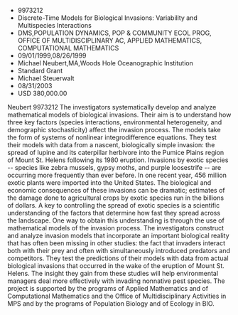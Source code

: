 
* 9973212
* Discrete-Time Models for Biological Invasions: Variability and Multispecies Interactions
* DMS,POPULATION DYNAMICS, POP & COMMUNITY ECOL PROG, OFFICE OF MULTIDISCIPLINARY AC, APPLIED MATHEMATICS, COMPUTATIONAL MATHEMATICS
* 09/01/1999,08/26/1999
* Michael Neubert,MA,Woods Hole Oceanographic Institution
* Standard Grant
* Michael Steuerwalt
* 08/31/2003
* USD 380,000.00

Neubert 9973212 The investigators systematically develop and analyze
mathematical models of biological invasions. Their aim is to understand how
three key factors (species interactions, environmental heterogeneity, and
demographic stochasticity) affect the invasion process. The models take the form
of systems of nonlinear integrodifference equations. They test their models with
data from a nascent, biologically simple invasion: the spread of lupine and its
caterpillar herbivore into the Pumice Plains region of Mount St. Helens
following its 1980 eruption. Invasions by exotic species -- species like zebra
mussels, gypsy moths, and purple loosestrife -- are occurring more frequently
than ever before. In one recent year, 456 million exotic plants were imported
into the United States. The biological and economic consequences of these
invasions can be dramatic; estimates of the damage done to agricultural crops by
exotic species run in the billions of dollars. A key to controlling the spread
of exotic species is a scientific understanding of the factors that determine
how fast they spread across the landscape. One way to obtain this understanding
is through the use of mathematical models of the invasion process. The
investigators construct and analyze invasion models that incorporate an
important biological reality that has often been missing in other studies: the
fact that invaders interact both with their prey and often with simultaneously
introduced predators and competitors. They test the predictions of their models
with data from actual biological invasions that occurred in the wake of the
eruption of Mount St. Helens. The insight they gain from these studies will help
environmental managers deal more effectively with invading nonnative pest
species. The project is supported by the programs of Applied Mathematics and of
Computational Mathematics and the Office of Multidisciplinary Activities in MPS
and by the programs of Population Biology and of Ecology in BIO.
